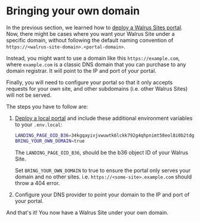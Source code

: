 # Bringing your own domain

In the previous section, we learned how to [deploy a Walrus Sites portal](./portal.md). Now,
there might be cases where you want your Walrus Site under a specific domain, without following
the default naming convention of `https://<walrus-site-domain>.<portal-domain>`.

Instead, you might want to use a domain like this `https://example.com`, where `example.com` is
a classic DNS domain that you can purchase to any domain registrar. It will point to the IP and
port of your portal.

Finally, you will need to configure your portal so that it only accepts requests for your own site,
and other subdomains (i.e. other Walrus Sites) will not be served.

The steps you have to follow are:

1. [Deploy a local portal](./portal.md) and include these additional environment variables to
your `.env.local`:

    ```bash
    LANDING_PAGE_OID_B36=34kgqayivjvwuwtk6lckk792g4qhpnimt58eol8i0b2tdgb0y # Example b36 ID
    BRING_YOUR_OWN_DOMAIN=true
    ```

    The `LANDING_PAGE_OID_B36`, should be the b36 object ID of your Walrus Site.

    Set `BRING_YOUR_OWN_DOMAIN` to true to ensure the portal only serves your domain and no other
    sites. i.e. `https://<some-site>.example.com` should throw a 404 error.

1. Configure your DNS provider to point your domain to the IP and port of your portal.

And that's it! You now have a Walrus Site under your own domain.
